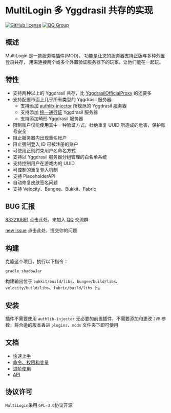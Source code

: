 # MultiLogin 多 Yggdrasil 共存的实现

[![GitHub license](https://img.shields.io/github/license/CaaMoe/MultiLogin?style=flat-square)](https://github.com/CaaMoe/MultiLogin/blob/master/LICENSE)
[![QQ Group](https://img.shields.io/badge/QQ%20group-832210691-yellow?style=flat-square)](https://jq.qq.com/?_wv=1027&k=WrOTGIC7)

## 概述

MultiLogin 是一款服务端插件(MOD)， 功能是让您的服务器支持正版与多种外置登录共存， 用来连接两个或多个外置验证服务器下的玩家，让他们能在一起玩。

## 特性

* 支持两种以上的 Yggdrasil 共存，比 [YggdrasilOfficialProxy](https://github.com/YggdrasilOfficialProxy/YggdrasilOfficialProxy) 的还要多
* 支持配置市面上几乎所有类型的 Yggdrasil 服务器
    * 支持添加 [authlib-injector](https://github.com/to2mbn/authlib-injector) 所规范的 Yggdrasil 服务器
    * 支持添加 [统一通行证](https://login2.nide8.com:233/) Yggdrasil 服务器
    * 支持添加畸形 Yggdrasil 服务器
* 限制账户仅能使用其中一种验证方式，杜绝重复 UUID 所造成的危害，保护账号安全
* 阻止服务器内出现重名账户
* 阻止强制登入 ID 已被注册的账户
* 可使用正则约束用户名命名方式
* 支持以 Yggdrasil 服务器分组管理的白名单系统
* 支持控制用户在游戏内的 UUID
* 可控制的重复登入机制
* 支持 PlaceholderAPI
* 自动修复皮肤签名问题
* 支持 Velocity、Bungee、Bukkit、Fabric

## BUG 汇报

[832210691](https://jq.qq.com/?_wv=1027&k=WrOTGIC7) 点击此处，来加入 [QQ](https://im.qq.com/) 交流群

[new issue](https://github.com/CaaMoe/MultiLogin/issues/new) 点击此处，提交你的问题

## 构建

克隆这个项目，执行以下指令：

    gradle shadowJar

构建输出位于 `bukkit/build/libs`、`bungee/build/libs`、`velocity/build/libs`、`fabric/build/libs` 下。

## 安装

插件不需要使用 `authlib-injector` 无必要的前置插件，不需要添加和更改 `JVM` 参数，将合适的版本丢进 `plugins`、`mods` 文件夹下即可使用

## 文档

* [快速上手](https://github.com/CaaMoe/MultiLogin/wiki#%E5%BF%AB%E9%80%9F%E4%B8%8A%E6%89%8B)
* [命令、权限和变量](https://github.com/CaaMoe/MultiLogin/wiki#%E5%91%BD%E4%BB%A4%E6%9D%83%E9%99%90%E5%92%8C%E5%8F%98%E9%87%8F)
* [进阶使用](https://github.com/CaaMoe/MultiLogin/wiki#%E8%BF%9B%E9%98%B6%E4%BD%BF%E7%94%A8)
* [API](https://github.com/CaaMoe/MultiLogin/wiki#api)

## 协议许可

`MultiLogin`采用 `GPL-3.0`协议开源
